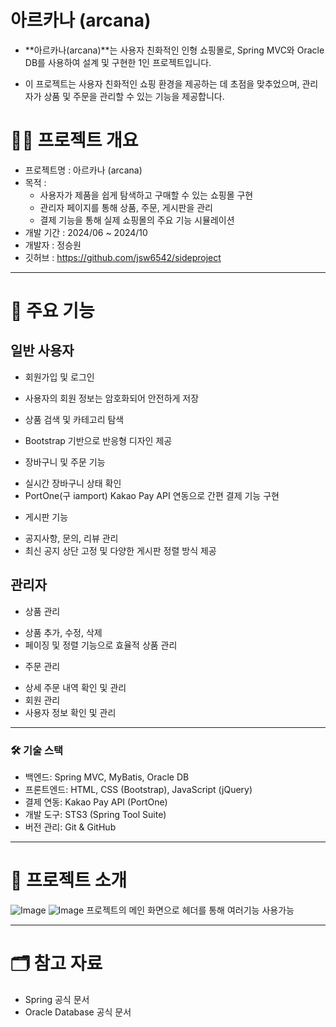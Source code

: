 # 아르카나 (arcana)
* **아르카나(arcana)**는 사용자 친화적인 인형 쇼핑몰로, Spring MVC와 Oracle DB를 사용하여 설계 및 구현한 1인 프로젝트입니다.

* 이 프로젝트는 사용자 친화적인 쇼핑 환경을 제공하는 데 초점을 맞추었으며, 관리자가 상품 및 주문을 관리할 수 있는 기능을 제공합니다.

# 🧙‍♂️ 프로젝트 개요
* 프로젝트명 : 아르카나 (arcana)
* 목적 :
    + 사용자가 제품을 쉽게 탐색하고 구매할 수 있는 쇼핑몰 구현
    + 관리자 페이지를 통해 상품, 주문, 게시판을 관리
    + 결제 기능을 통해 실제 쇼핑몰의 주요 기능 시뮬레이션
* 개발 기간 : 2024/06 ~ 2024/10
* 개발자 : 정승원
* 깃허브 : <https://github.com/jsw6542/sideproject>
- - -
# 📌 주요 기능
## 일반 사용자
* 회원가입 및 로그인
 + 사용자의 회원 정보는 암호화되어 안전하게 저장
* 상품 검색 및 카테고리 탐색
 + Bootstrap 기반으로 반응형 디자인 제공
* 장바구니 및 주문 기능
 + 실시간 장바구니 상태 확인
 + PortOne(구 iamport) Kakao Pay API 연동으로 간편 결제 기능 구현
* 게시판 기능
 + 공지사항, 문의, 리뷰 관리
 + 최신 공지 상단 고정 및 다양한 게시판 정렬 방식 제공
## 관리자
 * 상품 관리
  + 상품 추가, 수정, 삭제
  + 페이징 및 정렬 기능으로 효율적 상품 관리
 * 주문 관리
  + 상세 주문 내역 확인 및 관리
  + 회원 관리
  + 사용자 정보 확인 및 관리
- - -
### 🛠 기술 스택
* 백엔드: Spring MVC, MyBatis, Oracle DB
* 프론트엔드: HTML, CSS (Bootstrap), JavaScript (jQuery)
* 결제 연동: Kakao Pay API (PortOne)
* 개발 도구: STS3 (Spring Tool Suite)
* 버전 관리: Git & GitHub
- - -
# 📸 프로젝트 소개
![Image](https://github.com/user-attachments/assets/18d586c0-834f-44fb-90a8-25b4302b26ec)
![Image](https://github.com/user-attachments/assets/341e7608-36f1-41bb-a2b5-4b0b568f22b0)
프로젝트의 메인 화면으로 헤더를 통해 여러기능 사용가능
- - -
# 🗂 참고 자료
* Spring 공식 문서
* Oracle Database 공식 문서
